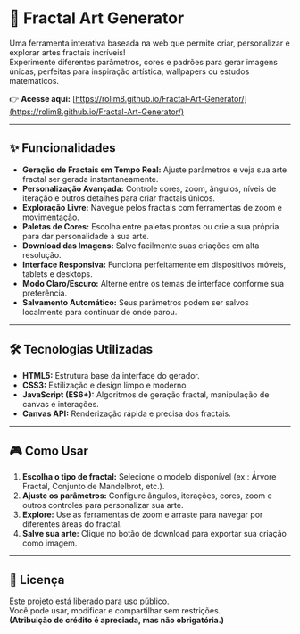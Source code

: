 # 🎨 Fractal Art Generator

Uma ferramenta interativa baseada na web que permite criar, personalizar e explorar artes fractais incríveis!  
Experimente diferentes parâmetros, cores e padrões para gerar imagens únicas, perfeitas para inspiração artística, wallpapers ou estudos matemáticos.  

👉 **Acesse aqui:** [https://rolim8.github.io/Fractal-Art-Generator/](https://rolim8.github.io/Fractal-Art-Generator/)

---

## ✨ Funcionalidades

- **Geração de Fractais em Tempo Real:** Ajuste parâmetros e veja sua arte fractal ser gerada instantaneamente.  
- **Personalização Avançada:** Controle cores, zoom, ângulos, níveis de iteração e outros detalhes para criar fractais únicos.  
- **Exploração Livre:** Navegue pelos fractais com ferramentas de zoom e movimentação.  
- **Paletas de Cores:** Escolha entre paletas prontas ou crie a sua própria para dar personalidade à sua arte.  
- **Download das Imagens:** Salve facilmente suas criações em alta resolução.  
- **Interface Responsiva:** Funciona perfeitamente em dispositivos móveis, tablets e desktops.  
- **Modo Claro/Escuro:** Alterne entre os temas de interface conforme sua preferência.  
- **Salvamento Automático:** Seus parâmetros podem ser salvos localmente para continuar de onde parou.  

---

## 🛠 Tecnologias Utilizadas

- **HTML5:** Estrutura base da interface do gerador.  
- **CSS3:** Estilização e design limpo e moderno.  
- **JavaScript (ES6+):** Algoritmos de geração fractal, manipulação de canvas e interações.  
- **Canvas API:** Renderização rápida e precisa dos fractais.  

---

## 🎮 Como Usar

1. **Escolha o tipo de fractal:** Selecione o modelo disponível (ex.: Árvore Fractal, Conjunto de Mandelbrot, etc.).  
2. **Ajuste os parâmetros:** Configure ângulos, iterações, cores, zoom e outros controles para personalizar sua arte.  
3. **Explore:** Use as ferramentas de zoom e arraste para navegar por diferentes áreas do fractal.  
4. **Salve sua arte:** Clique no botão de download para exportar sua criação como imagem.  

---

## 📜 Licença
Este projeto está liberado para uso público.  
Você pode usar, modificar e compartilhar sem restrições.  
**(Atribuição de crédito é apreciada, mas não obrigatória.)**
